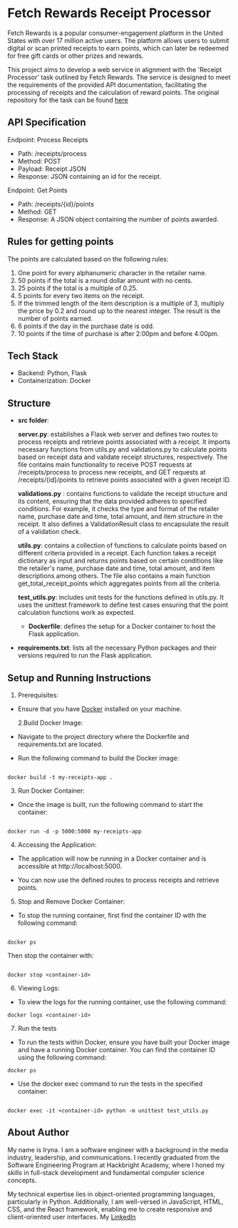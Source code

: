 # Fetch Rewards Receipt Processor

Fetch Rewards is a popular consumer-engagement platform in the United States with over 17 million active users. The platform allows users to submit digital or scan printed receipts to earn points, which can later be redeemed for free gift cards or other prizes and rewards.

This project aims to develop a web service in alignment with the 'Receipt Processor' task outlined by Fetch Rewards. The service is designed to meet the requirements of the provided API documentation, facilitating the processing of receipts and the calculation of reward points. The original repository for the task can be found
[here](https://github.com/fetch-rewards/receipt-processor-challenge)

## API Specification

Endpoint: Process Receipts

- Path: /receipts/process
- Method: POST
- Payload: Receipt JSON
- Response: JSON containing an id for the receipt.

Endpoint: Get Points

- Path: /receipts/{id}/points
- Method: GET
- Response: A JSON object containing the number of points awarded.

## Rules for getting points

The points are calculated based on the following rules:

1. One point for every alphanumeric character in the retailer name.
1. 50 points if the total is a round dollar amount with no cents.
1. 25 points if the total is a multiple of 0.25.
1. 5 points for every two items on the receipt.
1. If the trimmed length of the item description is a multiple of 3, multiply the price by 0.2 and round up to the nearest integer. The result is the number of points earned.
1. 6 points if the day in the purchase date is odd.
1. 10 points if the time of purchase is after 2:00pm and before 4:00pm.

## Tech Stack

- Backend: Python, Flask
- Containerization: Docker

## Structure

- **src folder**:

  **server.py**: establishes a Flask web server and defines two routes to process receipts and retrieve points associated with a receipt. It imports necessary functions from utils.py and validations.py to calculate points based on receipt data and validate receipt structures, respectively. The file contains main functionality to receive POST requests at /receipts/process to process new receipts, and GET requests at /receipts/{id}/points to retrieve points associated with a given receipt ID.

  **validations.py** : contains functions to validate the receipt structure and its content, ensuring that the data provided adheres to specified conditions. For example, it checks the type and format of the retailer name, purchase date and time, total amount, and item structure in the receipt. It also defines a ValidationResult class to encapsulate the result of a validation check.

  **utils.py**: contains a collection of functions to calculate points based on different criteria provided in a receipt. Each function takes a receipt dictionary as input and returns points based on certain conditions like the retailer's name, purchase date and time, total amount, and item descriptions among others. The file also contains a main function get_total_receipt_points which aggregates points from all the criteria.

  **test_utils.py**: includes unit tests for the functions defined in utils.py. It uses the unittest framework to define test cases ensuring that the point calculation functions work as expected.

  - **Dockerfile**: defines the setup for a Docker container to host the Flask application.

- **requirements.txt**: lists all the necessary Python packages and their versions required to run the Flask application.

## Setup and Running Instructions

1. Prerequisites:

- Ensure that you have [Docker](https://www.docker.com/) installed on your machine.

  2.Build Docker Image:

- Navigate to the project directory where the Dockerfile and requirements.txt are located.
- Run the following command to build the Docker image:

```

docker build -t my-receipts-app .

```

3. Run Docker Container:

- Once the image is built, run the following command to start the container:

```

docker run -d -p 5000:5000 my-receipts-app

```

4. Accessing the Application:

- The application will now be running in a Docker container and is accessible at http://localhost:5000.

- You can now use the defined routes to process receipts and retrieve points.

5. Stop and Remove Docker Container:

- To stop the running container, first find the container ID with the following command:

```

docker ps

```

Then stop the container with:

```

docker stop <container-id>

```

6. Viewing Logs:

- To view the logs for the running container, use the following command:

```
docker logs <container-id>
```

7. Run the tests

- To run the tests within Docker, ensure you have built your Docker image and have a running Docker container.
  You can find the container ID using the following command:

```
docker ps

```

- Use the docker exec command to run the tests in the specified container:

```

docker exec -it <container-id> python -m unittest test_utils.py

```

## About Author

My name is Iryna. I am a software engineer with a background in the media industry, leadership, and communications. I recently graduated from the Software Engineering Program at Hackbright Academy, where I honed my skills in full-stack development and fundamental computer science concepts.

My technical expertise lies in object-oriented programming languages, particularly in Python. Additionally, I am well-versed in JavaScript, HTML, CSS, and the React framework, enabling me to create responsive and client-oriented user interfaces. My [LinkedIn](https://www.linkedin.com/in/trushmi/)

